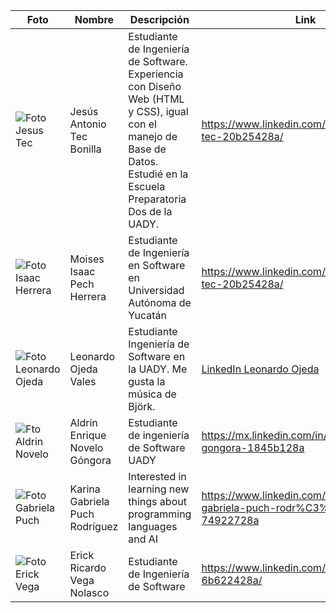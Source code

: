 | Foto | Nombre | Descripción | Link
|--------------|--------------|--------------|--------------|
| ![Foto Jesus Tec](https://media.licdn.com/dms/image/D4E03AQEwPztfoFwvgg/profile-displayphoto-shrink_400_400/0/1693261076792?e=1700697600&v=beta&t=nexD0Tq3pEMJQBr_6u1TIDlJ-dTG9TB6LUgr1Ma5Pfo)     | Jesús Antonio Tec Bonilla |   Estudiante de Ingeniería de Software. Experiencia con Diseño Web (HTML y CSS), igual con el manejo de Base de Datos. Estudié en la Escuela Preparatoria Dos de la UADY.  |  https://www.linkedin.com/in/jes%C3%BAs-tec-20b25428a/ |
| ![Foto Isaac Herrera](https://github.com/Isaaacccccc/Link1/assets/71403506/8da4111b-8963-4ff3-a026-c2eb0c22b04f) | Moises Isaac Pech Herrera   | Estudiante de Ingeniería en Software en Universidad Autónoma de Yucatán    | https://www.linkedin.com/in/jes%C3%BAs-tec-20b25428a/   |
| ![Foto Leonardo Ojeda](https://media.licdn.com/dms/image/D4E03AQHFpDCDmRFURg/profile-displayphoto-shrink_800_800/0/1693612443910?e=1700697600&v=beta&t=dS_MGsX56DGYzOSweP6oZWhDmjyY_F6xJO6jLRYT_jg)   | Leonardo Ojeda Vales   |  Estudiante Ingeniería de Software en la UADY. Me gusta la música de Björk. | [LinkedIn Leonardo Ojeda](https://www.linkedin.com/in/leonardo-ojeda-vales-a5803628a/) |
| ![Fto Aldrin Novelo](https://media.licdn.com/dms/image/D4E03AQEtK-0hUFDVGw/profile-displayphoto-shrink_800_800/0/1693253998038?e=1700697600&v=beta&t=i1JYaxjZgudatEYoMgx4CYzeLxTJHwzi7WCsZCQQ1qg)   | Aldrin Enrique Novelo Góngora    | Estudiante de ingeniería de Software UADY     | https://mx.linkedin.com/in/aldrin-novelo-gongora-1845b128a  |
| ![Foto Gabriela Puch](https://media.licdn.com/dms/image/D4E03AQH3hgXUfsxGhA/profile-displayphoto-shrink_800_800/0/1693244625443?e=1700697600&v=beta&t=8Uyv2fsLDIqDlRTrkAcUY2YACQZMYHJQ4E_fFXiW--k)  | Karina Gabriela Puch Rodríguez   | Interested in learning new things about programming languages and AI | https://www.linkedin.com/in/karina-gabriela-puch-rodr%C3%ADguez-74922728a   |
| ![Foto Erick Vega](https://media.licdn.com/dms/image/D4D03AQGRecmCIQcWHw/profile-displayphoto-shrink_800_800/0/1692977529907?e=1700697600&v=beta&t=XOP9U2sNtFhfIRt3qK5dMj4w8z98q7SJnr3jSS8GR3Q) | Erick Ricardo Vega Nolasco  | Estudiante de Ingeniería de Software   |  https://www.linkedin.com/in/erick-vega-6b622428a/  |
